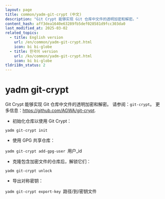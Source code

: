 ```yaml
---
layout: page
title: common/yadm-git-crypt (中文)
description: "Git Crypt 能够实现 Git 仓库中文件的透明加密和解密。"
content_hash: aff3dea1640e63289fb5def028581d9fcc303da0
last_modified_at: 2025-03-02
related_topics:
  - title: English version
    url: /en/common/yadm-git-crypt.html
    icon: bi bi-globe
  - title: 한국어 version
    url: /ko/common/yadm-git-crypt.html
    icon: bi bi-globe
tldri18n_status: 2
---
```

# yadm git-crypt

Git Crypt 能够实现 Git 仓库中文件的透明加密和解密。
请参阅：`git-crypt`。
更多信息：<https://github.com/AGWA/git-crypt>.

- 初始化仓库以使用 Git Crypt：

`yadm git-crypt init`

- 使用 GPG 共享仓库：

`yadm git-crypt add-gpg-user `<span class="tldr-var badge badge-pill bg-dark-lm bg-white-dm text-white-lm text-dark-dm font-weight-bold">用户_id</span>

- 克隆包含加密文件的仓库后，解锁它们：

`yadm git-crypt unlock`

- 导出对称密钥：

`yadm git-crypt export-key `<span class="tldr-var badge badge-pill bg-dark-lm bg-white-dm text-white-lm text-dark-dm font-weight-bold">路径/到/密钥文件</span>

